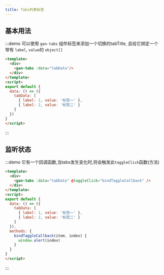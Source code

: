 ```yaml
---
title: Tabs列表标签
---
```


## 基本用法

:::demo 可以使用 `gan-tabs` 组件标签来添加一个切换的tabTitle, 且给它绑定一个带有 `label`, `value`的 `object[]`
```html
<template>
  <div>
    <gan-tabs :data="tabData"/>
  </div>
</template>
<script>
export default {
  data: () => ({
    tabData: [
      { label: 1, value: '标签一' },
      { label: 2, value: '标签二' }
    ]
  })
}
</script>
```
:::

## 监听状态

:::demo 它有一个回调函数,当tabs发生变化时,将会触发此`taggleClick`函数(方法)
```html
<template>
  <div>
    <gan-tabs :data="tabData" @taggleClick="bindTaggleCallback" />
  </div>
</template>
<script>
export default {
  data: () => ({
    tabData: [
      { label: 1, value: '标签一' },
      { label: 2, value: '标签二' }
    ]
  }),
  methods: {
    bindTaggleCallback(item, index) {
      window.alert(index)
    }
  }
}
</script>
```
:::